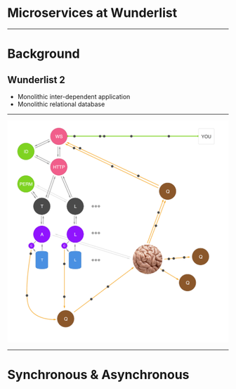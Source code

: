 # Microservices at Wunderlist

---

# Background

## Wunderlist 2

* Monolithic inter-dependent application
* Monolithic relational database

---

![](architecture-diagram.png)

---

# Synchronous & Asynchronous
